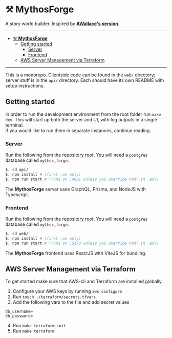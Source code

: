 # ⚒ **MythosForge**

A story world builder. Inspired by [**AWallace's version**](https://github.com/vawallace/novel-manager).

---

- [⚒ **MythosForge**](#-mythosforge)
  - [Getting started](#getting-started)
    - [Server](#server)
    - [Frontend](#frontend)
  - [AWS Server Management via Terraform](#aws-server-management-via-terraform)

---

This is a monorepo. Clientside code can be found in the `web/` directory; server stuff is in the `api/` directory. Each should have its own README with setup instructions.

## Getting started
In order to run the development environment from the root folder run `make dev`. This will start up both the server and UI, with log outputs in a single terminal.\
If you would like to run them in separate instances, continue reading.


### Server
Run the following from the repository root. You will need a `postgres` database called `mythos_forge`. 
```bash
$. cd api/ 
$. npm install # (first run only)
$. npm run start # (runs on :4001 unless you override PORT in .env)
```
The **MythosForge** server uses GraphQL, Prisma, and NodeJS with Typescript. 

### Frontend
Run the following from the repository root. You will need a `postgres` database called `mythos_forge`. 
```bash
$. cd web/ 
$. npm install # (first run only)
$. npm run start # (runs on :5173 unless you override PORT in .env)
```
The **MythosForge** frontend uses ReactJS with ViteJS for bundling. 

## AWS Server Management via Terraform
To get started make sure that AWS-cli and Terraform are installed globally.
1. Configure your AWS keys by running `aws configure`
2. Run `touch ./terraform/secrets.tfvars`
3. Add the following vars to the file and add secret values
```
db_username=
db_password=
```
4. Run `make terraform-init`
5. Run `make terraform`